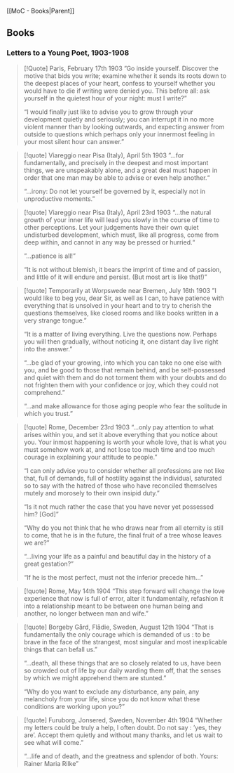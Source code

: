 [[MoC - Books|Parent]]
## Books

### Letters to a Young Poet, 1903-1908

> [!Quote] Paris, February 17th 1903
>  ”Go inside yourself. Discover the motive that bids you write; examine whether it sends its roots down to the deepest places of your heart, confess to yourself whether you would have to die if writing were denied you. This before all: ask yourself in the quietest hour of your night: must I write?”
>  
> “I would finally just like to advise you to grow through your development quietly and seriously; you can interrupt it in no more violent manner than by looking outwards, and expecting answer from outside to questions which perhaps only your innermost feeling in your most silent hour can answer.”

> [!quote] Viareggio near Pisa (Italy), April 5th 1903
> ”…for fundamentally, and precisely in the deepest and most important things, we are unspeakably alone, and a great deal must happen in order that one man may be able to advise or even help another.“
>  
> “…irony: Do not let yourself be governed by it, especially not in unproductive moments.”

> [!quote] Viareggio near Pisa (Italy), April 23rd 1903
> “…the natural growth of your inner life will lead you slowly in the course of time to other perceptions. Let your judgements have their own quiet undisturbed development, which must, like all progress, come from deep within, and cannot in any way be pressed or hurried.“
> 
> ”…patience is all!”
> 
> “It is not without blemish, it bears the imprint of time and of passion, and little of it will endure and persist. (But most art is like that!)”

> [!quote] Temporarily at Worpswede near Bremen, July 16th 1903
> ”I would like to beg you, dear Sir, as well as I can, to have patience with everything that is unsolved in your heart and to try to cherish the questions themselves, like closed rooms and like books written in a very strange tongue.”
> 
> “It is a matter of living everything. Live the questions now. Perhaps you will then gradually, without noticing it, one distant day live right into the answer.”
>   
>   “…be glad of your growing, into which you can take no one else with you, and be good to those that remain behind, and be self-possessed and quiet with them and do not torment them with your doubts and do not frighten them with your confidence or joy, which they could not comprehend.”
>   
>   “…and make allowance for those aging people who fear the solitude in which you trust.”

> [!quote] Rome, December 23rd 1903
> “…only pay attention to what arises within you, and set it above everything that you notice about you. Your inmost happening is worth your whole love, that is what you must somehow work at, and not lose too much time and too much courage in explaining your attitude to people.”
> 
> “I can only advise you to consider whether all professions are not like that, full of demands, full of hostility against the individual, saturated so to say with the hatred of those who have reconciled themselves mutely and morosely to their own insipid duty.”
> 
> “Is it not much rather the case that you have never yet possessed him? [God]”
> 
> “Why do you not think that he who draws near from all eternity is still to come, that he is in the future, the final fruit of a tree whose leaves we are?”
> 
> “…living your life as a painful and beautiful day in the history of a great gestation?”
> 
> “If he is the most perfect, must not the inferior precede him…”

> [!quote] Rome, May 14th 1904
> “This step forward will change the love experience that now is full of error, alter it fundamentally, refashion it into a relationship meant to be between one human being and another, no longer between man and wife.”

> [!quote] Borgeby Gård, Flādie, Sweden, August 12th 1904
> “That is fundamentally the only courage which is demanded of us : to be brave in the face of the strangest, most singular and most inexplicable things that can befall us.”
> 
> “…death, all these things that are so closely related to us, have been so crowded out of life by our daily warding them off, that the senses by which we might apprehend them are stunted.”
> 
> “Why do you want to exclude any disturbance, any pain, any melancholy from your life, since you do not know what these conditions are working upon you?”

> [!quote] Furuborg, Jonsered, Sweden, November 4th 1904
> “Whether my letters could be truly a help, I often doubt. Do not say : ’yes, they are’. Accept them quietly and without many thanks, and let us wait to see what will come.”
> 
> “…life and of death, and the greatness and splendor of both. 
> Yours: 
> Rainer Maria Rilke”

